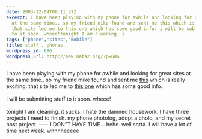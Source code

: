 ```yaml
---
date: 2003-12-04T00:11:37Z
excerpt: I have been playing with my phone for awhile and looking for great sites
  at the same time.. so my friend mike found and sent me this which is really exciting.
  that site led me to this one which has some good info. i will be submitting stuff
  to it soon. wheee!tonight I am cleaning. i...
tags: ["phone","sites","mobile"]
title: stuff.. phones.
wordpress_id: 686
wordpress_url: http://new.nata2.org/?p=686
---
```


I have been playing with my phone for awhile and looking for great sites at the same time.. so my friend mike found and sent me <a href="http://www.mobilewhack.com/">this</a> which is really exciting. that site led me to <a href="http://www.russellbeattie.com/notebook/">this one</a> which has some good info. <br/><br/>i will be submitting stuff to it soon. wheee!<br/><br/>tonight I am cleaning. it sucks. I hate the damned housework. I have three projects I need to finish. my phone photolog, adopt a cholo, and my secret host project. ---- I DON"T HAVE TIME... hehe. well sorta. I will have a lot of time next week. whhhheeeee
